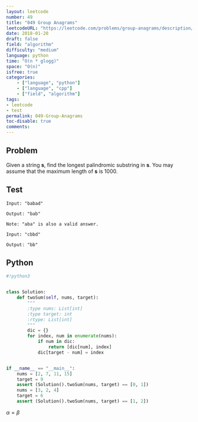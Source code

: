 ```yaml
---
layout: leetcode
number: 49
title: "049 Group Anagrams"
leetcodeURL: "https://leetcode.com/problems/group-anagrams/description/"
date: 2018-01-20
draft: false
field: "algorithm"
difficulty: "medium"
language: python
time: "O(n * glogg)"
space: "O(n)"
isfree: true
categories: 
	- ["language", "python"]
	- ["language", "cpp"]
	- ["field", "algorithm"]
tags: 
- leetcode
- test
permalink: 049-Group-Anagrams
toc-disable: true
comments:
---
```


## Problem
Given a string **s**, find the longest palindromic substring in **s**. You may assume that the maximum length of **s** is 1000.

## Test

```
Input: "babad"

Output: "bab"

Note: "aba" is also a valid answer.
```

```
Input: "cbbd"

Output: "bb"
```

## Python

```python
#!python3


class Solution:
    def twoSum(self, nums, target):
        """
        :type nums: List[int]
        :type target: int
        :rtype: List[int]
        """
        dic = {}
        for index, num in enumerate(nums):
            if num in dic:
                return [dic[num], index]
            dic[target - num] = index


if __name__ == "__main__":
    nums = [2, 7, 11, 15]
    target = 9
    assert (Solution().twoSum(nums, target) == [0, 1])
    nums = [3, 2, 4]
    target = 6
    assert (Solution().twoSum(nums, target) == [1, 2])
```

$\alpha=\beta$